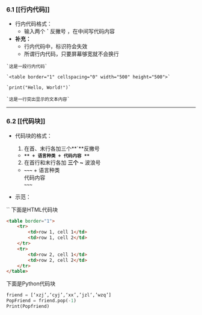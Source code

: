 ### 6.1 [[行内代码]]

- 行内代码格式：
	- 输入两个 **`** 反撇号 ，在中间写代码内容
- **补充：**
	- 行内代码中，标识符会失效
	- 所谓行内代码，只要屏幕够宽就不会换行

```
`这是一段行内代码`

`<table border="1" cellspacing="0" width="500" height="500">`

`print("Hello, World!")`

`这是一行突出显示的文本内容`
```

***
### 6.2 [[代码块]]

- 代码块的格式：
	1. 在首、末行各加三个**`**反撇号
	- **```** + 语言种类 +
	 代码内容
	 **```**
	 2. 在首行和末行各加 **三个** **~** 波浪号
    - **`~~~`** + 语言种类  
        代码内容  
        **`~~~`**

- 示范：

``
下面是HTML代码块

```html
<table border="1">
    <tr>
        <td>row 1, cell 1</td>
        <td>row 1, cell 2</td>
    </tr>
    <tr>
        <td>row 2, cell 1</td>
        <td>row 2, cell 2</td>
    </tr>
</table>
```

下面是Python代码块

```python
friend = [‘xzj’,‘cyj’,‘xx’,’jzl‘,’wzq’]
PopFriend = friend.pop(-1)
Print(Popfriend)
```
